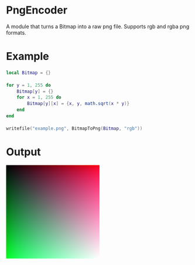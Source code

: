 # PngEncoder
A module that turns a Bitmap into a raw png file.
Supports rgb and rgba png formats.

# Example
```lua
local Bitmap = {}

for y = 1, 255 do
    Bitmap[y] = {}
    for x = 1, 255 do
        Bitmap[y][x] = {x, y, math.sqrt(x * y)}
    end
end

writefile("example.png", BitmapToPng(Bitmap, "rgb"))
```

# Output
![](https://raw.githubusercontent.com/0zBug/PngEncoder/main/example.png)
